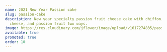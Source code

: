 ```yaml
---
name: 2021 New Year Passion cake
slug: passion-cake
description: New year specialty passion fruit cheese cake with chiffon, cream
  cheese, and passion fruit two ways.
image: https://res.cloudinary.com/jflower/image/upload/v1617274835/passion-cake_acxyuk.jpg
available: true
promoted: true
order: 10
---
```

